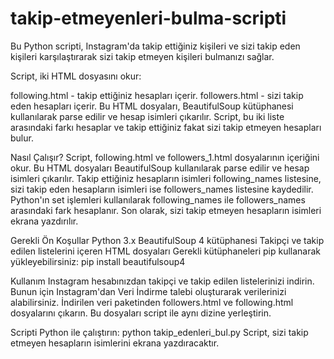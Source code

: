 # takip-etmeyenleri-bulma-scripti

Bu Python scripti, Instagram'da takip ettiğiniz kişileri ve sizi takip eden kişileri karşılaştırarak sizi takip etmeyen kişileri bulmanızı sağlar.

Script, iki HTML dosyasını okur:

following.html - takip ettiğiniz hesapları içerir.
followers.html - sizi takip eden hesapları içerir.
Bu HTML dosyaları, BeautifulSoup kütüphanesi kullanılarak parse edilir ve hesap isimleri çıkarılır. Script, bu iki liste arasındaki farkı hesaplar ve takip ettiğiniz fakat sizi takip etmeyen hesapları bulur.

Nasıl Çalışır?
Script, following.html ve followers_1.html dosyalarının içeriğini okur.
Bu HTML dosyaları BeautifulSoup kullanılarak parse edilir ve hesap isimleri çıkarılır.
Takip ettiğiniz hesapların isimleri following_names listesine, sizi takip eden hesapların isimleri ise followers_names listesine kaydedilir.
Python'ın set işlemleri kullanılarak following_names ile followers_names arasındaki fark hesaplanır.
Son olarak, sizi takip etmeyen hesapların isimleri ekrana yazdırılır.

Gerekli Ön Koşullar
Python 3.x
BeautifulSoup 4 kütüphanesi
Takipçi ve takip edilen listelerini içeren HTML dosyaları
Gerekli kütüphaneleri pip kullanarak yükleyebilirsiniz:
pip install beautifulsoup4

Kullanım
Instagram hesabınızdan takipçi ve takip edilen listelerinizi indirin. Bunun için Instagram'dan Veri İndirme talebi oluşturarak verilerinizi alabilirsiniz. İndirilen veri paketinden followers.html ve following.html dosyalarını çıkarın.
Bu dosyaları script ile aynı dizine yerleştirin.

Scripti Python ile çalıştırın:
python takip_edenleri_bul.py
Script, sizi takip etmeyen hesapların isimlerini ekrana yazdıracaktır.
